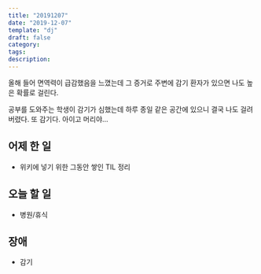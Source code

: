 ```yaml
---
title: "20191207"
date: "2019-12-07"
template: "dj"
draft: false
category: 
tags:
description:
---
```


올해 들어 면역력이 급감했음을 느꼈는데
그 증거로 주변에 감기 환자가 있으면 나도 높은 확률로 걸린다.

공부를 도와주는 학생이 감기가 심했는데 하루 종일 같은 공간에 있으니
결국 나도 걸려버렸다. 또 감기다. 아이고 머리야...

## 어제 한 일

* 위키에 넣기 위한 그동안 쌓인 TIL 정리

## 오늘 할 일

* 병원/휴식

## 장애

* 감기
